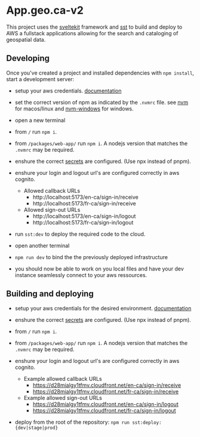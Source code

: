 # App.geo.ca-v2

This project uses the [sveltekit](https://kit.svelte.dev/) framework and [sst](https://sst.dev/) to build and deploy to AWS a fullstack applications allowing for the search and cataloging of geospatial data.

## Developing

Once you've created a project and installed dependencies with `npm install`, start a development server:

- setup your aws credentials. [documentation](https://docs.aws.amazon.com/cli/latest/userguide/cli-configure-files.html)
- set the correct version of npm as indicated by the `.nvmrc` file. see [nvm](https://github.com/nvm-sh/nvm) for macos/linux and [nvm-windows](https://github.com/coreybutler/nvm-windows) for windows.
- open a new terminal
- from `/` run `npm i`.
- from `/packages/web-app/` run `npm i`. A nodejs version that matches the `.nvmrc` may be required.
- enshure the correct [secrets](https://sst.dev/chapters/handling-secrets-in-sst.html) are configured. (Use npx instead of pnpm).
- enshure your login and logout url's are configured correctly in aws cognito.

  - Allowed callback URLs
    - http://localhost:5173/en-ca/sign-in/receive
    - http://localhost:5173/fr-ca/sign-in/receive
  - Allowed sign-out URLs
    - http://localhost:5173/en-ca/sign-in/logout
    - http://localhost:5173/fr-ca/sign-in/logout

- run `sst:dev` to deploy the required code to the cloud.
- open another terminal
- `npm run dev` to bind the the previously deployed infrastructure
- you should now be able to work on you local files and have your dev instance seamlessly connect to your aws ressources.

## Building and deploying

- setup your aws credentials for the desired environment. [documentation](https://docs.aws.amazon.com/cli/latest/userguide/cli-configure-files.html)
- enshure the correct [secrets](https://sst.dev/chapters/handling-secrets-in-sst.html) are configured. (Use npx instead of pnpm).
- from `/` run `npm i`.
- from `/packages/web-app/` run `npm i`. A nodejs version that matches the `.nvmrc` may be required.
- enshure your login and logout url's are configured correctly in aws cognito.

  - Example allowed callback URLs
    - https://d28mialgy1tfmv.cloudfront.net/en-ca/sign-in/receive
    - https://d28mialgy1tfmv.cloudfront.net/fr-ca/sign-in/receive
  - Example allowed sign-out URLs
    - https://d28mialgy1tfmv.cloudfront.net/en-ca/sign-in/logout
    - https://d28mialgy1tfmv.cloudfront.net/fr-ca/sign-in/logout

- deploy from the root of the repository: `npm run sst:deploy:{dev|stage|prod}`
